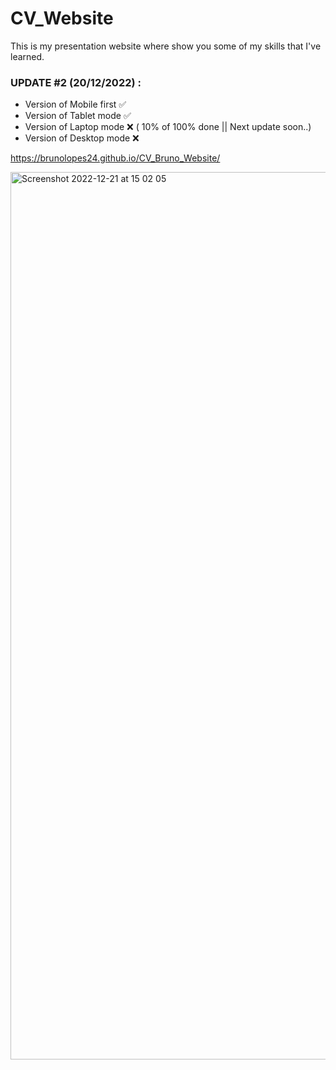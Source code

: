 # CV_Website
This is my presentation website where show you some of my skills that I've learned.

 ### UPDATE #2 (20/12/2022) :
  - Version of Mobile first ✅
  - Version of Tablet mode  ✅
  - Version of Laptop mode  ❌ ( 10% of 100% done || Next update soon..)
  - Version of Desktop mode ❌

  https://brunolopes24.github.io/CV_Bruno_Website/

<img width="1420" alt="Screenshot 2022-12-21 at 15 02 05" src="https://user-images.githubusercontent.com/117863700/209367621-a157476b-7503-41e6-8f1d-1c2209b764a5.png">
